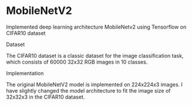 # MobileNetV2
Implemented deep learning architecture MobileNetv2 using Tensorflow on CIFAR10 dataset

Dataset

The CIFAR10 dataset is a classic dataset for the image classification task, which consists of 60000 32x32 RGB images in 10 classes.

Implementation

The original MobileNetV2 model is implemented on 224x224x3 images. I have slightly changed the model architecture to fit the image size of 32x32x3 in the CIFAR10 dataset.
